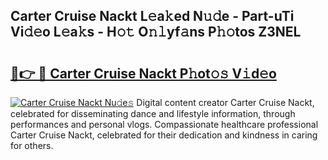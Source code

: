 ## Carter Cruise Nackt L𝚎a𝚔ed N𝚞𝚍e - Part-uTi Vi𝚍𝚎o L𝚎a𝚔s - H𝚘𝚝 O𝚗𝚕yf𝚊ns P𝚑𝚘tos Z3NEL

# <h2><a href="http://kf4z75.oniu.top/?m=Carter+Cruise+Nackt">🔗👉 🔴 Carter Cruise Nackt P𝚑ot𝚘𝚜 V𝚒d𝚎o</a></h2>

[![Carter Cruise Nackt Nu𝚍e𝚜](https://i.imgur.com/0qMVB7G.gif)](http://kf4z75.oniu.top/?m=Carter+Cruise+Nackt)
Digital content creator Carter Cruise Nackt, celebrated for disseminating dance and lifestyle information, through performances and personal vlogs. Compassionate healthcare professional Carter Cruise Nackt, celebrated for their dedication and kindness in caring for others.  
